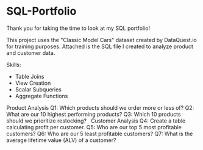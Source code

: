 # SQL-Portfolio
Thank you for taking the time to look at my SQL portfolio!

This project uses the "Classic Model Cars" dataset created by DataQuest.io for training purposes.
Attached is the SQL file I created to analyze product and customer data.

Skills:

- Table Joins
- View Creation
- Scalar Subqueries
- Aggregate Functions

Product Analysis
Q1: Which products should we order more or less of? 
Q2: What are our 10 highest performing products?
Q3: Which 10  products should we prioritize restocking?
 
Customer Analysis
Q4: Create a table calculating profit per customer.
Q5: Who are our top 5 most profitable customers?
Q6: Who are our 5 least profitable customers?
Q7: What is the average lifetime value (ALV) of a customer?
